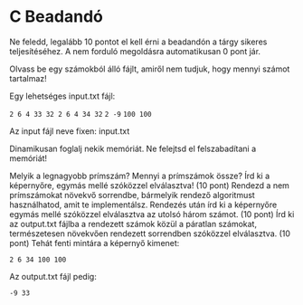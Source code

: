 # C Beadandó

Ne feledd, legalább 10 pontot el kell érni a beadandón a tárgy sikeres teljesítéséhez. A nem forduló megoldásra automatikusan 0 pont jár.

Olvass be egy számokból álló fájlt, amiről nem tudjuk, hogy mennyi számot tartalmaz!

Egy lehetséges input.txt fájl:


```2 6 4 33 32 2 6 4 34 32```
```2 -9```
```100 100```

Az input fájl neve fixen: input.txt

Dinamikusan foglalj nekik memóriát. Ne felejtsd el felszabadítani a memóriát!

Melyik a legnagyobb prímszám? Mennyi a prímszámok össze?
Írd ki a képernyőre, egymás mellé szóközzel elválasztva! (10 pont)
Rendezd a nem prímszámokat növekvő sorrendbe, bármelyik rendező algoritmust használhatod, amit te implementálsz.
Rendezés után írd ki a képernyőre egymás mellé szóközzel elválasztva az utolsó három számot. (10 pont) 
Írd ki az output.txt fájlba a rendezett számok közül a páratlan számokat, természetesen növekvően rendezett sorrendben szóközzel elválasztva. (10 pont) 
Tehát fenti mintára a képernyő kimenet:

```2 6 34 100 100```

Az output.txt fájl pedig:

```-9 33```
